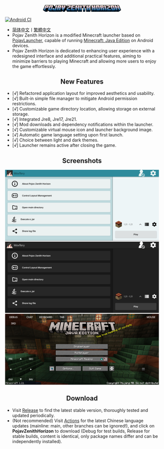 <div align="center">
    <img width="256" src="app_pojav_zh/src/main/res/drawable/app_name_title.png"></img>
</div>

[![Android CI](https://github.com/HopiHopy/PojavZenithHorizon/actions/workflows/android.yml/badge.svg)](https://github.com/HopiHopy/PojavZenithHorizon/actions/workflows/android.yml)  

- <a href="/README.md">简体中文</a>丨<a href="/README-ZH_TW.md">繁體中文</a>
- Pojav Zenith Horizon is a modified Minecraft launcher based on [PojavLauncher](https://github.com/PojavLauncherTeam/PojavLauncher), capable of running [Minecraft: Java Edition](https://www.minecraft.net/) on Android devices.
- Pojav Zenith Horizon is dedicated to enhancing user experience with a redesigned interface and additional practical features, aiming to minimize barriers to playing Minecraft and allowing more users to enjoy the game effortlessly.

<h2 align="center">New Features</h2>

- [√] Refactored application layout for improved aesthetics and usability.
- [√] Built-in simple file manager to mitigate Android permission restrictions.
- [√] Customizable game directory location, allowing storage on external storage.
- [√] Integrated Jre8, Jre17, Jre21.
- [√] Mod downloads and dependency notifications within the launcher.
- [√] Customizable virtual mouse icon and launcher background image.
- [√] Automatic game language setting upon first launch.
- [√] Choice between light and dark themes.
- [√] Launcher remains active after closing the game.

<h2 align="center">Screenshots</h2>

![Screenshot1](/.github/images/Screenshot_Light_EN_US.jpg)
![Screenshot2](/.github/images/Screenshot_Dark_EN_US.jpg)
![Screenshot3](/.github/images/Screenshot_Game_EN_US.jpg)

<h2 align="center">Download</h2>  

- Visit [Release](https://github.com/HopiHopy/PojavZenithHorizon/releases) to find the latest stable version, thoroughly tested and updated periodically.  
- (Not recommended) Visit [Actions](https://github.com/HopiHopy/PojavZenithHorizon/actions) for the latest Chinese language updates (mainline: main, other branches can be ignored!), and click on **PojavZenithHorizon** to download (Debug for test builds, Release for stable builds, content is identical, only package names differ and can be independently installed).
